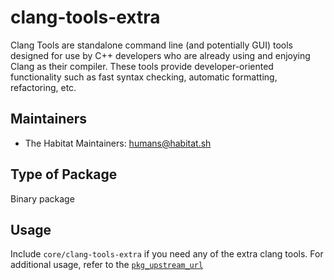 # clang-tools-extra

Clang Tools are standalone command line (and potentially GUI) tools designed for use by C++
developers who are already using and enjoying Clang as their compiler. These tools provide
developer-oriented functionality such as fast syntax checking, automatic formatting, refactoring,
etc.

## Maintainers

* The Habitat Maintainers: <humans@habitat.sh>

## Type of Package

Binary package

## Usage

Include `core/clang-tools-extra` if you need any of the extra clang tools.  For additional
usage, refer to the [`pkg_upstream_url`](https://clang.llvm.org/docs/ClangTools.html#extra-clang-tools)
